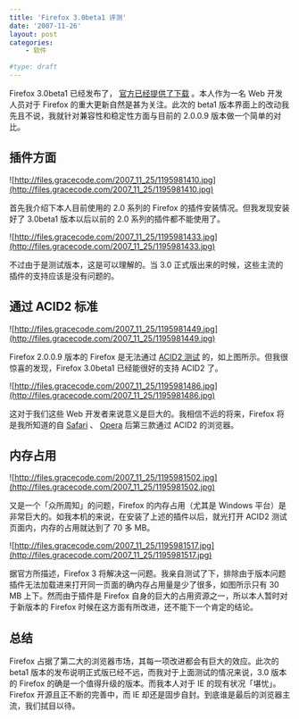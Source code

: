 ```yaml
---
title: 'Firefox 3.0beta1 评测'
date: '2007-11-26'
layout: post
categories:
    - 软件

#type: draft
---
```


Firefox 3.0beta1 已经发布了， [官方已经提供了下载](http://www.mozilla.com/en-US/firefox/all-beta.html) 。本人作为一名 Web 开发人员对于 Firefox 的重大更新自然是甚为关注。此次的 beta1 版本界面上的改动我先且不说，我就针对兼容性和稳定性方面与目前的 2.0.0.9 版本做一个简单的对比。


## 插件方面

![http://files.gracecode.com/2007_11_25/1195981410.jpg](http://files.gracecode.com/2007_11_25/1195981410.jpg)

首先我介绍下本人目前使用的 2.0 系列的 Firefox 的插件安装情况。但我发现安装好了 3.0beta1 版本以后以前的 2.0 系列的插件都不能使用了。

![http://files.gracecode.com/2007_11_25/1195981433.jpg](http://files.gracecode.com/2007_11_25/1195981433.jpg)

不过由于是测试版本，这是可以理解的。当 3.0 正式版出来的时候，这些主流的插件的支持应该是没有问题的。


## 通过 ACID2 标准

![http://files.gracecode.com/2007_11_25/1195981449.jpg](http://files.gracecode.com/2007_11_25/1195981449.jpg)

Firefox 2.0.0.9 版本的 Firefox 是无法通过  [ACID2 测试](http://www.webstandards.org/action/acid2) 的，如上图所示。但我很惊喜的发现，Firefox 3.0beta1 已经能很好的支持 ACID2 了。

![http://files.gracecode.com/2007_11_25/1195981486.jpg](http://files.gracecode.com/2007_11_25/1195981486.jpg)

这对于我们这些 Web 开发者来说意义是巨大的。我相信不远的将来，Firefox 将是我所知道的自  [Safari](http://www.apple.com) 、 [Opera](http://www.opera.com)  后第三款通过 ACID2 的浏览器。


## 内存占用

![http://files.gracecode.com/2007_11_25/1195981502.jpg](http://files.gracecode.com/2007_11_25/1195981502.jpg)

又是一个「众所周知」的问题，Firefox 的内存占用（尤其是 Windows 平台）是非常巨大的。如我本机的来说，在安装了上述的插件以后，就光打开 ACID2 测试页面内，内存的占用就达到了 70 多 MB。

![http://files.gracecode.com/2007_11_25/1195981517.jpg](http://files.gracecode.com/2007_11_25/1195981517.jpg)

据官方所描述，Firefox 3 将解决这一问题。我亲自测试了下，排除由于版本问题插件无法加载进来打开同一页面的确内存占用量是少了很多，如图所示只有 30 MB 上下。然而由于插件是 Firefox 自身的巨大的占用资源之一，所以本人暂时对于新版本的 Firefox 时候在这方面有所改进，还不能下一个肯定的结论。


## 总结

Firefox 占据了第二大的浏览器市场，其每一项改进都会有巨大的效应。此次的 beta1 版本的发布说明正式版已经不远，而我对于上面测试的情况来说，3.0 版本的 Firefox 的确是一个值得升级的版本。而我本人对于 IE 的现有状况「堪忧」。Firefox 开源且正不断的完善中，而 IE 却还是固步自封。到底谁是最后的浏览器主流，我们拭目以待。
